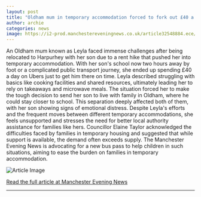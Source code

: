 ```yaml
---
layout: post
title: "Oldham mum in temporary accommodation forced to fork out £40 a day on taxis to get son to school"
author: archie
categories: news
image: https://i2-prod.manchestereveningnews.co.uk/article32548884.ece/ALTERNATES/s1200/0_Primary-school-pupil-numbers.jpg
---
```

An Oldham mum known as Leyla faced immense challenges after being relocated to Harpurhey with her son due to a rent hike that pushed her into temporary accommodation. With her son's school now two hours away by foot or a complicated public transport journey, she ended up spending £40 a day on Ubers just to get him there on time. Leyla described struggling with basics like cooking facilities and shared resources, ultimately leading her to rely on takeaways and microwave meals. The situation forced her to make the tough decision to send her son to live with family in Oldham, where he could stay closer to school. This separation deeply affected both of them, with her son showing signs of emotional distress. Despite Leyla's efforts and the frequent moves between different temporary accommodations, she feels unsupported and stresses the need for better local authority assistance for families like hers. Councillor Elaine Taylor acknowledged the difficulties faced by families in temporary housing and suggested that while support is available, the demand often exceeds supply. The Manchester Evening News is advocating for a new bus pass to help children in such situations, aiming to ease the burden on families in temporary accommodation.

![Article Image](https://i2-prod.manchestereveningnews.co.uk/article32548884.ece/ALTERNATES/s1200/0_Primary-school-pupil-numbers.jpg)

[Read the full article at Manchester Evening News](https://www.manchestereveningnews.co.uk/news/greater-manchester-news/oldham-mum-temporary-accommodation-forced-32549254)

---
